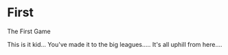 # First
The First Game


This is it kid... You've made it to the big leagues..... It's all uphill from here.... 

